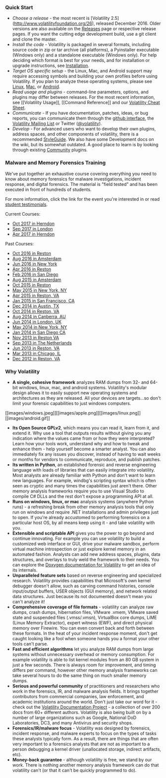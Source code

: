 ### Quick Start

 * *Choose a release* - the most recent is [Volatility 2.5] (http://www.volatilityfoundation.org/26), released December 2016. Older versions are also available on the [Releases](http://www.volatilityfoundation.org/releases) page or respective release pages. If you want the cutting edge development build, use a git client and clone the master.
 * *Install the code* - Volatility is packaged in several formats, including source code in zip or tar archive (all platforms), a Pyinstaller executable (Windows only) and a standalone executable (Windows only). For help deciding which format is best for your needs, and for installation or upgrade instructions, see [Installation](Installation).
 * *Target OS specific setup* - the Linux, Mac, and Android support may require accessing symbols and building your own profiles before using Volatility. If you plan to analyze these operating systems, please see [Linux](Linux), [Mac](Mac), or [Android](Android).
 * *Read usage and plugins* - command-line parameters, options, and plugins may differ between releases. For the most recent information, see [[Volatility Usage]], [[Command Reference]] and our [Volatility Cheat Sheet](https://github.com/volatilityfoundation/volatility/raw/gh-pages/docs/VolatilityCheatSheet.pdf). 
 * *Communicate* - If you have documentation, patches, ideas, or bug reports, you can communicate them through the  [github interface](https://github.com/volatilityfoundation/volatility/issues), the [Volatility Mailing List](http://lists.volatilesystems.com/mailman/listinfo) or Twitter ([@volatility](https://twitter.com/volatility)). 
 * *Develop* - For advanced users who want to develop their own plugins, address spaces, and other components of volatility, there is a recommended [StyleGuide](https://github.com/volatilityfoundation/volatility/wiki/Style-Guide). We also have some Development docs on the wiki, but its somewhat outdated. A good place to learn is by looking through existing [Community](https://github.com/volatilityfoundation/community) plugins.

### Malware and Memory Forensics Training 

We've put together an exhaustive course covering everything you need to know about memory forensics for malware investigations, incident response, and digital forensics. The material is "field tested" and has been executed in front of hundreds of students.

For more information, click the link for the event you're interested in or read [student testimonials](http://www.memoryanalysis.net/#!testimonials/c1dos).

Current Courses:

* [Oct 2017 in Herndon](http://www.memoryanalysis.net/#!New-Event-in-Herndon-VA-October-16th-20th-2017/c1zo4/5790ee090cf2fc65e32328bb)
* [Sep 2017 in London](http://www.memoryanalysis.net/#!New-Event-in-London-UK-September-18th-22nd-2017/c1zo4/579773f50cf26dea5b38ea7b)
* [Apr 2017 in Herndon](http://www.memoryanalysis.net/#!New-Event-in-Herndon-VA-April-3rd-7th-2017/c1zo4/5790ed550cf2a8522f937b79)

Past Courses:

* [Oct 2016 in Reston](http://www.memoryanalysis.net/#!New-Event-in-RestonHerndon-October-3rd-7th-2016/c1zo4/570f94780cf2d6bf6ee4e2ff)
* [Aug 2016 in Amsterdam](http://www.memoryanalysis.net/#!New-Event-in-Amsterdam-August-29th-September-2nd-2016/c1zo4/570f941b0cf29719a387b385)
* [Jun 2016 in New York](http://www.memoryanalysis.net/#!New-Event-in-New-York-June-27th-July-1st-2016/c1zo4/56c414fc0cf272fb57b773e2)
* [Apr 2016 in Reston](http://www.memoryanalysis.net/#!New-Event-in-Reston-VA-April-4th-8th-2016/c1zo4/55aa87960cf286eab026093f)
* [Feb 2016 in San Diego](http://www.memoryanalysis.net/#!New-Event-in-San-Diego-CA-Feb-1st-5th-2016/c1zo4/55b7c73c0cf253981fc9b82c)
* [Aug 2015 in Amsterdam](http://www.memoryanalysis.net/#!New-Event-in-Amsterdam-NL-August-31th-September-4th-2015/c1zo4/B15D35AD-3494-4C1A-800E-2BE2FC2E13A5)
* [Oct 2015 in Reston](http://www.memoryanalysis.net/#!New-Event-in-Reston-VA-October-5th-9th-2015/c1zo4/5532c7400cf29b0040890e62)
* [May 2015 in New York, NY](http://www.memoryanalysis.net/#!New-Event-in-New-York-NY-May-11th-15th-2015/c1zo4/55C3C18A-776E-464F-97CB-9D44FCBD4E55)
* [Apr 2015 in Reston, VA](http://www.memoryanalysis.net/#!New-Event-in-Reston-VA-April-13th-17th-2015/c1zo4/CA11AC8A-BE94-4976-878B-282616917551)
* [Jan 2015 in San Francisco, CA](http://www.memoryanalysis.net/#!New-Event-in-San-Francisco-CA-January-12th---16th-2015/c1zo4/CFA6C04F-F874-4FA5-A9CF-087E3141BB2A)
* [Dec 2014 in Austin, TX](http://www.memoryanalysis.net/#!New-Event-in-Austin-TX-December-8th---12th-2014/c1zo4/EF551588-9E8A-4036-B5B5-4E4B5D4A4D66)
* [Oct 2014 in Reston, VA](http://www.memoryanalysis.net/#!New-Event-in-Reston-VA-October-6th---10th-2014/c1zo4/FE9134FC-B2E4-47AF-A2F1-D3899840A4B7)
* [Aug 2014 in Canberra, AU](http://www.memoryanalysis.net/#!New-Event-in-Canberra-AU-August-25th---29th-2014/c1zo4/5F514FDF-F43B-415D-9053-84E9A5E3FE3A)
* [Jun 2014 in London, UK](http://www.memoryanalysis.net/#!New-Event-in-London-UK-June-9th---13th-2014/c1zo4/0BB86C58-D266-4A49-B503-5EA917057394)
* [May 2014 in New York, NY](http://www.memoryanalysis.net/#!New-Event-in-New-York-NY-May-5th---9th-2014/c1zo4/1)
* [Jan 2014 in San Diego CA](http://volatility-labs.blogspot.com/2013/09/2014-malware-and-memory-forensics.html)
* [Nov 2013 in Reston VA](http://volatility-labs.blogspot.com/2013/06/memory-forensics-training-reston-va.html)
* [Sep 2013 in The Netherlands](http://volatility-labs.blogspot.com/2013/04/memory-forensics-training-netherlands.html)
* [Jun 2013 in Reston, VA](http://volatility-labs.blogspot.com/2013/03/official-training-by-volatility.html)
* [Mar 2013 in Chicago, IL](http://volatility-labs.blogspot.com/2013/01/windows-malware-and-memory-forensics.html)
* [Dec 2012 in Reston, VA](http://volatility-labs.blogspot.com/2012/11/windows-memory-forensics-training-for.html)

### Why Volatility

  * **A single, cohesive framework** analyzes RAM dumps from 32- and 64-bit windows, linux, mac, and android systems. Volatility's modular design allows it to easily support new operating systems and architectures as they are released. All your devices are targets...so don't limit your forensic capabilities to just windows computers. 


[[images/windows.jpeg]][[images/apple.png]][[images/linux.png]][[images/android.gif]]

  * **Its Open Source GPLv2**, which means you can read it, learn from it, and extend it. Why use a tool that outputs results without giving you any indication where the values came from or how they were interpreted? Learn how your tools work, understand why and how to tweak and enhance them - help yourself become a smarter analyst. You can also immediately fix any issues you discover, instead of having to wait weeks or months for vendors to communicate, reproduce, and publish patches.
  * **Its written in Python**, an established forensic and reverse engineering language with loads of libraries that can easily integrate into volatility. Most analysts are already familiar with Python and don't want to learn new languages. For example, windbg's scripting syntax which is often seen as cryptic and many times the capabilities just aren't there. Other memory analysis frameworks require you to use Visual Studio to compile C# DLLs and the rest don't expose a programming API at all.  
  * **Runs on windows, linux, or mac** analysis systems (anywhere Python runs) - a refreshing break from other memory analysis tools that only run on windows and require .NET installations and admin privileges just to open. If you're already accustomed to performing forensics on a particular host OS, by all means keep using it - and take volatility with you. 
  * **Extensible and scriptable API** gives you the power to go beyond and continue innovating. For example you can use volatility to build a customized web interface or GUI, drive your malware sandbox, perform virtual machine introspection or just explore kernel memory in an automated fashion. Analysts can add new address spaces, plugins, data structures, and overlays to truly weld the framework to their needs.  You can explore the [Doxygen documentation for Volatility](http://volatilityfoundation.github.io/volatility/) to get an idea of its internals.
  * **Unparalleled feature sets** based on reverse engineering and specialized research. Volatility provides capabilities that Microsoft's own kernel debugger doesn't allow, such as carving command histories, console input/output buffers, USER objects (GUI memory), and network related data structures. Just because its not documented doesn't mean you can't analyze it! 
  * **Comprehensive coverage of file formats** - volatility can analyze raw dumps, crash dumps, hibernation files, VMware .vmem, VMware saved state and suspended files (.vmss/.vmsn), VirtualBox core dumps, LiME (Linux Memory Extractor), expert witness (EWF), and direct physical memory over Firewire. You can even convert back and forth between these formats. In the heat of your incident response moment, don't get caught looking like a fool when someone hands you a format your other tools can't parse. 
  * **Fast and efficient algorithms** let you analyze RAM dumps from large systems without unnecessary overhead or memory consumption. For example volatility is able to list kernel modules from an 80 GB system in just a few seconds. There is always room for improvement, and timing differs per command, however other memory analysis frameworks can take several hours to do the same thing on much smaller memory dumps.
  * **Serious and powerful community** of practitioners and researchers who work in the forensics, IR, and malware analysis fields. It brings together contributors from commercial companies, law enforcement, and academic institutions around the world. Don't just take our word for it - check out the [Volatility Documentation Project](Volatility-Documentation-Project) - a collection of over 200 docs from 60+ different authors. Volatility is also being built on by a number of large organizations such as Google, National DoD Laboratories, DC3, and many Antivirus and security shops.
  * **Forensics/IR/malware focus** - Volatility was designed by forensics, incident response, and malware experts to focus on the types of tasks these analysts typically form. As a result, there are things that are often very important to a forensics analysts that are not as important to a person debugging a kernel driver (unallocated storage, indirect artifacts, etc). 
  * **Money-back guarantee** - although volatility is free, we stand by our work. There is nothing another memory analysis framework can do that volatility can't (or that it can't be quickly programmed to do).